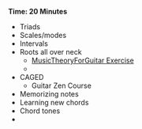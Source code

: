 **Time: 20 Minutes**
- Triads
- Scales/modes
- Intervals
- Roots all over neck
	- [MusicTheoryForGuitar Exercise](https://www.youtube.com/watch?v=PJddQ6Q0UDo&t=547s)
	- 
- CAGED
	- Guitar Zen Course
- Memorizing notes
- Learning new chords
- Chord tones
- 